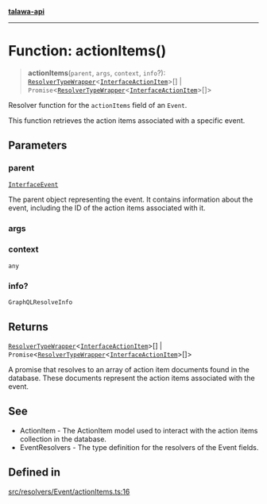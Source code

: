[**talawa-api**](../../../../README.md)

***

# Function: actionItems()

> **actionItems**(`parent`, `args`, `context`, `info`?): [`ResolverTypeWrapper`](../../../../types/generatedGraphQLTypes/type-aliases/ResolverTypeWrapper.md)\<[`InterfaceActionItem`](../../../../models/ActionItem/interfaces/InterfaceActionItem.md)\>[] \| `Promise`\<[`ResolverTypeWrapper`](../../../../types/generatedGraphQLTypes/type-aliases/ResolverTypeWrapper.md)\<[`InterfaceActionItem`](../../../../models/ActionItem/interfaces/InterfaceActionItem.md)\>[]\>

Resolver function for the `actionItems` field of an `Event`.

This function retrieves the action items associated with a specific event.

## Parameters

### parent

[`InterfaceEvent`](../../../../models/Event/interfaces/InterfaceEvent.md)

The parent object representing the event. It contains information about the event, including the ID of the action items associated with it.

### args

### context

`any`

### info?

`GraphQLResolveInfo`

## Returns

[`ResolverTypeWrapper`](../../../../types/generatedGraphQLTypes/type-aliases/ResolverTypeWrapper.md)\<[`InterfaceActionItem`](../../../../models/ActionItem/interfaces/InterfaceActionItem.md)\>[] \| `Promise`\<[`ResolverTypeWrapper`](../../../../types/generatedGraphQLTypes/type-aliases/ResolverTypeWrapper.md)\<[`InterfaceActionItem`](../../../../models/ActionItem/interfaces/InterfaceActionItem.md)\>[]\>

A promise that resolves to an array of action item documents found in the database. These documents represent the action items associated with the event.

## See

 - ActionItem - The ActionItem model used to interact with the action items collection in the database.
 - EventResolvers - The type definition for the resolvers of the Event fields.

## Defined in

[src/resolvers/Event/actionItems.ts:16](https://github.com/Suyash878/talawa-api/blob/e4413cec641a837926071678fed3c7f67234e31e/src/resolvers/Event/actionItems.ts#L16)
